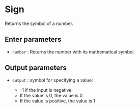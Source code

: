 # Sign

Returns the symbol of a number.

## Enter parameters

- `number` : Returns the number with its mathematical symbol.

## Output parameters

- `output` : symbol for specifying a value:

  - -1 if the input is negative
  - If the value is 0, the value is 0
  - If the value is positive, the value is 1